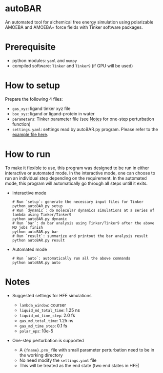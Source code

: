 
# autoBAR

An automated tool for alchemical free energy simulation using polarizable AMOEBA and AMOEBA+ force fields with Tinker software packages.

# Prerequisite
- python modules: `yaml` and `numpy`
- compiled software: `Tinker` and `Tinker9` (if GPU will be used)

# How to setup 

Prepare the following 4 files:
* `gas_xyz`: ligand tinker xyz file
* `box_xyz`: ligand or ligand-protein in water
* `parameters`: Tinker parameter file (see [Notes](#notes) for one-step perturbation function)
* `settings.yaml`: settings read by autoBAR.py program. Please refer to the [example file here](https://github.com/leucinw/autoBAR/blob/main/dat/settings.yaml).

# How to run 

To make it flexible to use, this program was designed to be run in either interactive or automated mode. 
In the interactive mode, one can choose to run an individual step depending on the requirement. 
In the automated mode, this program will automatically go through all steps untill it exits.

* Interactive mode
  ```shell
  # Run `setup`: generate the necessary input files for Tinker
  python autoBAR.py setup
  # Run `dynamic`: do molecular dynamics simulations at a series of lambda using Tinker/Tinker9
  python autoBAR.py dynamic
  # Run `bar`: do bar analysis using Tinker/Tinker9 after the above MD jobs finish
  python autoBAR.py bar
  # Run `result`: summarize and printout the bar analysis result
  python autoBAR.py result
  ```
* Automated mode
  ```shell
  # Run `auto`: automatically run all the above commands
  python autoBAR.py auto
  ```
# Notes

* Suggested settings for HFE simulations
  * `lambda_window`: courser
  * `liquid_md_total_time`: 1.25 ns
  * `liquid_md_time_step`: 2.0 fs
  * `gas_md_total_time`: 1.25 ns
  * `gas_md_time_step`: 0.1 fs
  * `polar_eps`: 10e-5

* One-step perturbation is supported 
  * A `{fname}.prm_` file with small parameter perturbation need to be in the working directory
  * No need modify the `settings.yaml` file
  * This will be treated as the end state (two end states in HFE)
